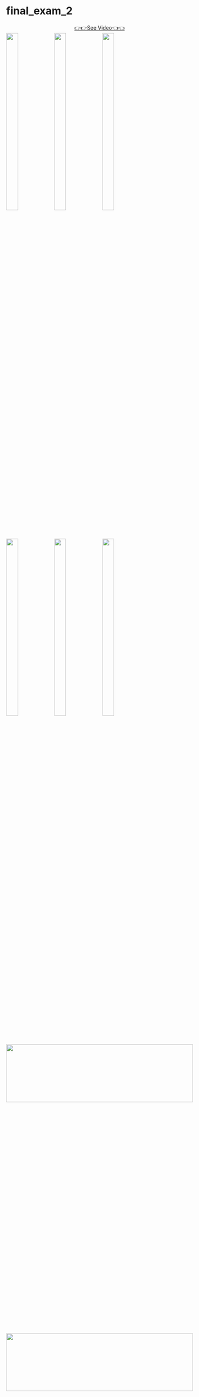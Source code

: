 # final_exam_2






<div align="center"> <a href="https://drive.google.com/file/d/1nsbEgYU7AMI8xyUUqhQMJvqgV1CbuABg/view?usp=sharing">👉👉See Video👈👈</a></div>

</div>
<div> 
 
 
   <img src = "https://github.com/user-attachments/assets/d86adb88-6889-4367-a0a3-ed3bab03bb23"  height=35% width=25%  />
   <img src = "https://github.com/user-attachments/assets/9f9d5ec9-5d34-4ce3-bc94-138f97574504"  height=35% width=25%   />
   <img src = "https://github.com/user-attachments/assets/644193b8-f4de-4e76-bb67-92797a530134"  height=35% width=25%   />
   <img src = "https://github.com/user-attachments/assets/6880264d-89ee-469a-8c4c-588f39cc11f8"  height=35% width=25%   />
   <img src = "https://github.com/user-attachments/assets/f88f913f-2491-4c61-b7bf-2b1c2371592a"  height=35% width=25%  />
    <img src = "https://github.com/user-attachments/assets/342e7a5d-0061-44d1-a4bd-6a8454b97884"  height=35% width=25%   />
     <img src = "https://github.com/user-attachments/assets/ee80e7f7-80b8-4218-85e9-d492a8509b00"  height=20% width=100%  />
    <img src = "https://github.com/user-attachments/assets/374e0d97-affd-45c5-b216-f1d74d2cf7a2"  height=20% width=100%  />

 


   
